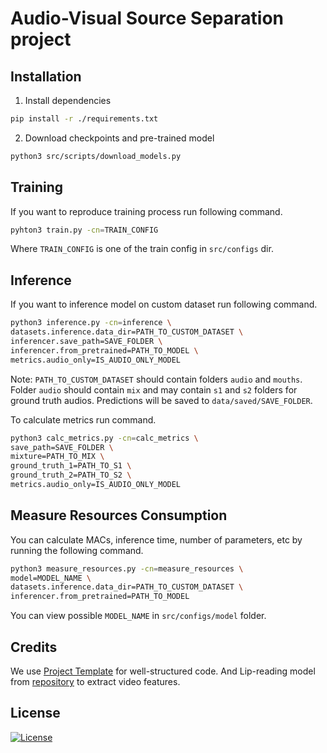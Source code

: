 # Audio-Visual Source Separation project

## Installation

1. Install dependencies

```bash
pip install -r ./requirements.txt
```

2. Download checkpoints and pre-trained model

```bash
python3 src/scripts/download_models.py
```

## Training

If you want to reproduce training process run following command.

```bash
pyhton3 train.py -cn=TRAIN_CONFIG
```

Where `TRAIN_CONFIG` is one of the train config in `src/configs` dir.

## Inference

If you want to inference model on custom dataset run following command.

```bash
python3 inference.py -cn=inference \
datasets.inference.data_dir=PATH_TO_CUSTOM_DATASET \
inferencer.save_path=SAVE_FOLDER \
inferencer.from_pretrained=PATH_TO_MODEL \
metrics.audio_only=IS_AUDIO_ONLY_MODEL
```

Note: `PATH_TO_CUSTOM_DATASET` should contain folders `audio` and `mouths`. Folder `audio`
should contain `mix` and may contain `s1` and `s2` folders for ground truth audios.
Predictions will be saved to `data/saved/SAVE_FOLDER`.

To calculate metrics run command.

```bash
python3 calc_metrics.py -cn=calc_metrics \
save_path=SAVE_FOLDER \
mixture=PATH_TO_MIX \
ground_truth_1=PATH_TO_S1 \
ground_truth_2=PATH_TO_S2 \
metrics.audio_only=IS_AUDIO_ONLY_MODEL
```

## Measure Resources Consumption

You can calculate MACs, inference time, number of parameters, etc by running the following command.

```bash
python3 measure_resources.py -cn=measure_resources \
model=MODEL_NAME \
datasets.inference.data_dir=PATH_TO_CUSTOM_DATASET \
inferencer.from_pretrained=PATH_TO_MODEL
```

You can view possible `MODEL_NAME` in `src/configs/model` folder.

## Credits

We use [Project Template](https://github.com/Blinorot/pytorch_project_template) for well-structured code.
And Lip-reading model from [repository](https://github.com/mpc001/Lipreading_using_Temporal_Convolutional_Networks) to extract video features.

## License

[![License](https://img.shields.io/badge/license-MIT-blue.svg)](/LICENSE)
